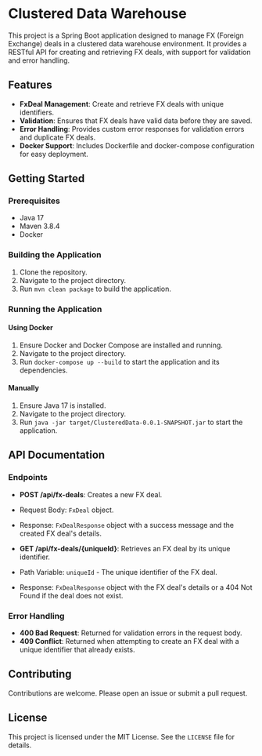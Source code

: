 # Clustered Data Warehouse

This project is a Spring Boot application designed to manage FX (Foreign Exchange) deals in a clustered data warehouse environment. It provides a RESTful API for creating and retrieving FX deals, with support for validation and error handling.

## Features

- **FxDeal Management**: Create and retrieve FX deals with unique identifiers.
- **Validation**: Ensures that FX deals have valid data before they are saved.
- **Error Handling**: Provides custom error responses for validation errors and duplicate FX deals.
- **Docker Support**: Includes Dockerfile and docker-compose configuration for easy deployment.

## Getting Started

### Prerequisites

- Java 17
- Maven 3.8.4
- Docker

### Building the Application

1. Clone the repository.
2. Navigate to the project directory.
3. Run `mvn clean package` to build the application.

### Running the Application

#### Using Docker

1. Ensure Docker and Docker Compose are installed and running.
2. Navigate to the project directory.
3. Run `docker-compose up --build` to start the application and its dependencies.

#### Manually

1. Ensure Java 17 is installed.
2. Navigate to the project directory.
3. Run `java -jar target/ClusteredData-0.0.1-SNAPSHOT.jar` to start the application.

## API Documentation

### Endpoints

- **POST /api/fx-deals**: Creates a new FX deal.
 - Request Body: `FxDeal` object.
 - Response: `FxDealResponse` object with a success message and the created FX deal's details.

- **GET /api/fx-deals/{uniqueId}**: Retrieves an FX deal by its unique identifier.
 - Path Variable: `uniqueId` - The unique identifier of the FX deal.
 - Response: `FxDealResponse` object with the FX deal's details or a 404 Not Found if the deal does not exist.

### Error Handling

- **400 Bad Request**: Returned for validation errors in the request body.
- **409 Conflict**: Returned when attempting to create an FX deal with a unique identifier that already exists.

## Contributing

Contributions are welcome. Please open an issue or submit a pull request.

## License

This project is licensed under the MIT License. See the `LICENSE` file for details.

